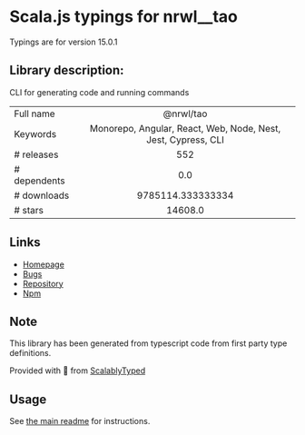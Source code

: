 
# Scala.js typings for nrwl__tao

Typings are for version 15.0.1

## Library description:
CLI for generating code and running commands

|                    |                 |
| ------------------ | :-------------: |
| Full name          | @nrwl/tao |
| Keywords           | Monorepo, Angular, React, Web, Node, Nest, Jest, Cypress, CLI |
| # releases         | 552 |
| # dependents       | 0.0 |
| # downloads        | 9785114.333333334 |
| # stars            | 14608.0 |

## Links
- [Homepage](https://nx.dev)
- [Bugs](https://github.com/nrwl/nx/issues)
- [Repository](https://github.com/nrwl/nx)
- [Npm](https://www.npmjs.com/package/%40nrwl%2Ftao)
    


## Note
This library has been generated from typescript code from first party type definitions.

Provided with :purple_heart: from [ScalablyTyped](https://github.com/oyvindberg/ScalablyTyped)

## Usage
See [the main readme](../../readme.md) for instructions.


